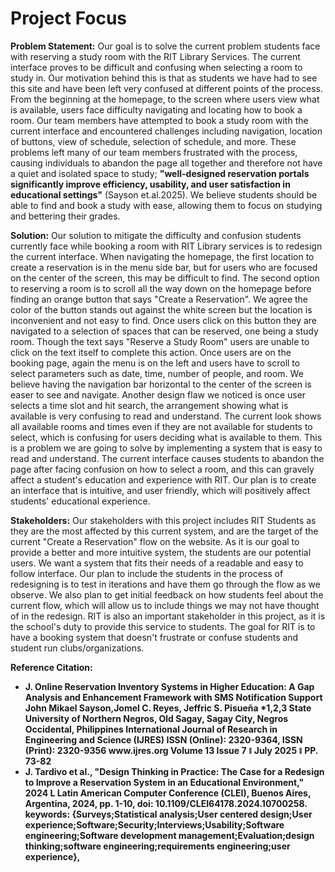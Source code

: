# Project Focus


**Problem Statement:** Our goal is to solve the current problem students face with reserving a study room with the RIT Library Services. The current interface proves to be difficult and confusing when selecting a room to study in. Our motivation behind this is that as students we have had to see this site and have been left very confused at different points of the process. From the beginning at the homepage, to the screen where users view what is available, users face difficulty navigating and locating how to book a room. Our team members have attempted to book a study room with the current interface and encountered challenges including navigation, location of buttons, view of schedule, selection of schedule, and more. These problems left many of our team members frustrated with the process, causing individuals to abandon the page all together and therefore not have a quiet and isolated space to study; **"well-designed reservation portals significantly improve efficiency, usability, and user satisfaction in educational settings"** (Sayson et.al.2025). We believe students should be able to find and book a study with ease, allowing them to focus on studying and bettering their grades.


**Solution:** Our solution to mitigate the difficulty and confusion students currently face while booking a room with RIT Library services is to redesign the current interface. When navigating the homepage, the first location to create a reservation is in the menu side bar, but for users who are focused on the center of the screen, this may be difficult to find. The second option to reserving a room is to scroll all the way down on the homepage before finding an orange button that says "Create a Reservation". We agree the color of the button stands out against the white screen but the location is inconvenient and not easy to find. Once users click on this button they are navigated to a selection of spaces that can be reserved, one being a study room. Though the text says "Reserve a Study Room" users are unable to click on the text itself to complete this action. Once users are on the booking page, again the menu is on the left and users have to scroll to select parameters such as date, time, number of people, and room. We believe having the navigation bar horizontal to the center of the screen is easer to see and navigate. Another design flaw we noticed is once user selects a time slot and hit search, the arrangement showing what is available is very confusing to read and understand. The current look shows all available rooms and times even if they are not available for students to select, which is confusing for users deciding what is available to them. This is a problem we are going to solve by implementing a system that is easy to read and understand. The current interface causes students to abandon the page after facing confusion on how to select a room, and this can gravely affect a student's education and experience with RIT. Our plan is to create an interface that is intuitive, and user friendly, which will positively affect students' educational experience. 

**Stakeholders:** Our stakeholders with this project includes RIT Students as they are the most affected by this current system, and are the target of the current "Create a Reservation" flow on the website. As it is our goal to provide a better and more intuitive system, the students are our potential users. We want a system that fits their needs of a readable and easy to follow interface. Our plan to include the students in the process of redesigning is to test in iterations and have them go through the flow as we observe. We also plan to get initial feedback on how students feel about the current flow, which will allow us to include things we may not have thought of in the redesign. RIT is also an important stakeholder in this project, as it is the school's duty to provide this service to students. The goal for RIT is to have a booking system that doesn't frustrate or confuse students and student run clubs/organizations.


<b>Reference Citation:<b> 
<ul>
   <li>J. Online Reservation Inventory Systems in Higher Education: A Gap Analysis and Enhancement Framework with SMS Notification Support
  John Mikael Sayson,Jomel C. Reyes, Jeffric S. Pisueña 
*1,2,3 State University of Northern Negros, Old Sagay, Sagay City, Negros Occidental, Philippines
  International Journal of Research in Engineering and Science (IJRES) ISSN (Online): 2320-9364, ISSN (Print): 2320-9356 www.ijres.org Volume 13 Issue 7 ǁ July 2025 ǁ PP. 73-82
  <li>J. Tardivo et al., "Design Thinking in Practice: The Case for a Redesign to Improve a Reservation System in an Educational Environment," 2024 L Latin American Computer Conference (CLEI), Buenos Aires, Argentina, 2024, pp. 1-10, doi: 10.1109/CLEI64178.2024.10700258. keywords: {Surveys;Statistical analysis;User centered design;User experience;Software;Security;Interviews;Usability;Software engineering;Software development management;Evaluation;design thinking;software engineering;requirements engineering;user experience}, </li>
</ul>
